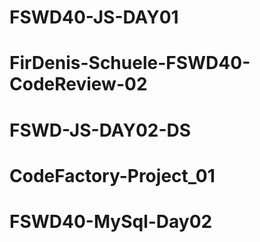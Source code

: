 
# FSWD40-JS-DAY01
# FirDenis-Schuele-FSWD40-CodeReview-02
# FSWD-JS-DAY02-DS
# CodeFactory-Project_01
# FSWD40-MySql-Day02
